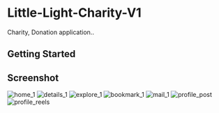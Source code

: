 # Little-Light-Charity-V1

Charity, Donation application..

## Getting Started

Screenshot
----------
![home_1](https://github.com/user-attachments/assets/b89e0f6e-b2a4-4ec6-adfe-5447e7833375)
![details_1](https://github.com/user-attachments/assets/d0a9760f-02d7-4bac-8022-31e9c71db324)
![explore_1](https://github.com/user-attachments/assets/06a4d4c3-6595-4894-a763-aed90fd7835b)
![bookmark_1](https://github.com/user-attachments/assets/ae77cd4b-1a40-4cff-9ad0-5292990558a7)
![mail_1](https://github.com/user-attachments/assets/2b9120dc-0607-4f4a-a467-a4c8bae12f1e)
![profile_post](https://github.com/user-attachments/assets/a3ac193b-328e-4b72-a5c8-812ebe41b291)
![profile_reels](https://github.com/user-attachments/assets/22b5ddb6-f245-4c32-b502-a7d8031c21c9)
